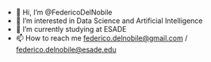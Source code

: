 - 👋 Hi, I’m @FedericoDelNobile
- 👀 I’m interested in Data Science and Artificial Intelligence
- 🌱 I’m currently studying at ESADE
- 📫 How to reach me federico.delnobile@gmail.com / federico.delnobile@esade.edu

<!---
FedericoDelNobile/FedericoDelNobile is a ✨ special ✨ repository because its `README.md` (this file) appears on your GitHub profile.
You can click the Preview link to take a look at your changes.
--->
